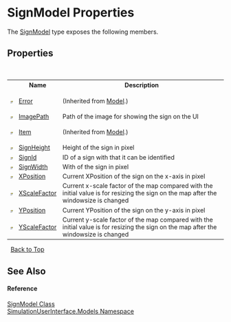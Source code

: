 # SignModel Properties
 

The <a href="37b6e875-b324-8274-64fb-1596956953e6">SignModel</a> type exposes the following members.


## Properties
&nbsp;<table><tr><th></th><th>Name</th><th>Description</th></tr><tr><td>![Public property](media/pubproperty.gif "Public property")</td><td><a href="8084271e-8126-111e-351d-223e3c798820">Error</a></td><td>

 (Inherited from <a href="d1bc9265-c35d-6d47-b537-7d1e1034dd46">Model</a>.)</td></tr><tr><td>![Public property](media/pubproperty.gif "Public property")</td><td><a href="9035d558-7eb0-01ea-0812-5e35ad4b5474">ImagePath</a></td><td>
Path of the image for showing the sign on the UI</td></tr><tr><td>![Public property](media/pubproperty.gif "Public property")</td><td><a href="f5043540-aad0-d214-60bc-93d6bb0127ed">Item</a></td><td>

 (Inherited from <a href="d1bc9265-c35d-6d47-b537-7d1e1034dd46">Model</a>.)</td></tr><tr><td>![Public property](media/pubproperty.gif "Public property")</td><td><a href="a7b6b89d-1bba-b970-c577-0f62d73705c0">SignHeight</a></td><td>
Height of the sign in pixel</td></tr><tr><td>![Public property](media/pubproperty.gif "Public property")</td><td><a href="3b1db981-d0ad-7647-5e8b-953c143c018e">SignId</a></td><td>
ID of a sign with that it can be identified</td></tr><tr><td>![Public property](media/pubproperty.gif "Public property")</td><td><a href="a2649d55-e3e3-eadd-c22b-ed72e27be22c">SignWidth</a></td><td>
With of the sign in pixel</td></tr><tr><td>![Public property](media/pubproperty.gif "Public property")</td><td><a href="8d5cfa6e-03db-58dc-74f4-fe64a7922c35">XPosition</a></td><td>
Current XPosition of the sign on the x-axis in pixel</td></tr><tr><td>![Public property](media/pubproperty.gif "Public property")</td><td><a href="19334975-c121-4395-4bfd-98b27ac9a480">XScaleFactor</a></td><td>
Current x-scale factor of the map compared with the initial value is for resizing the sign on the map after the windowsize is changed</td></tr><tr><td>![Public property](media/pubproperty.gif "Public property")</td><td><a href="7a3e5e51-488e-8e4e-24e1-4f46f6c27e1b">YPosition</a></td><td>
Current YPosition of the sign on the y-axis in pixel</td></tr><tr><td>![Public property](media/pubproperty.gif "Public property")</td><td><a href="5c1ef8e0-de6c-3afa-26ee-88c010d2c047">YScaleFactor</a></td><td>
Current y-scale factor of the map compared with the initial value is for resizing the sign on the map after the windowsize is changed</td></tr></table>&nbsp;
<a href="#signmodel-properties">Back to Top</a>

## See Also


#### Reference
<a href="37b6e875-b324-8274-64fb-1596956953e6">SignModel Class</a><br /><a href="65763977-2250-51c1-3f4f-8c5da206e5aa">SimulationUserInterface.Models Namespace</a><br />